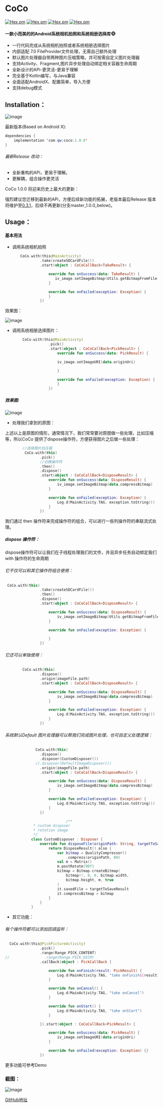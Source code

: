 # CoCo
 [![Hex.pm](https://img.shields.io/badge/download-1.0.0-green)](https://www.apache.org/licenses/LICENSE-2.0)
 [![Hex.pm](https://img.shields.io/badge/Api-4.0%2B-yellow)]()
 [![Hex.pm](https://img.shields.io/hexpm/l/plug.svg)]()
 [![Hex.pm](https://img.shields.io/badge/Jetpack-AndroidX-red)]()
#### 一款小而美的的Android系统相机拍照和系统相册选择库🐵
 - 一行代码完成从系统相机拍照或者系统相册选择图片
 - 内部适配 7.0 FileProvider文件处理，无需自己额外处理
 - 默认图片处理器自带两种图片压缩策略，并可按需自定义图片处理器
 - 支持Activity、Fragment,图片异步处理自动绑定相关容器生命周期
 - 全新设计的APi-更灵活-更易于理解
 - 完全基于Kotlin编写，与Java兼容
 - 全面适配AndroidX、配置简单，导入方便
 - 支持debug模式
## Installation：

 ![image](https://img-blog.csdnimg.cn/20191009181659912.png)

最新版本(Based on Android X):
```java
dependencies {
    implementation 'com.qw:coco:1.0.0'
}
```
###### 最新Release 改动：
- 全新重构的APi，更易于理解。
- 更解耦，组合操作更灵活

 CoCo 1.0.0  将迎来历史上最大的更新：

 强烈建议您迁移到最新的APi，方便后续新功能的拓展，老版本最后Release 版本将维护至[0.3.1](https://github.com/soulqw/CoCo/blob/developer/README_OLD.md)，后续不再更新(分支master_1.0.0_below)。

## Usage：
#### 基本用法

- 调用系统相机拍照
```kotlin
       CoCo.with(this@MainActivity)
                .take(createSDCardFile())
                .start(object : CoCoCallBack<TakeResult> {

                    override fun onSuccess(data: TakeResult) {
                       iv_image.setImageBitmap(Utils.getBitmapFromFile(data.savedFile!!.absolutePath))
                    }

                    override fun onFailed(exception: Exception) {
                    }
                })
```
效果图：

![image](https://cdn.nlark.com/yuque/0/2020/gif/1502571/1601093298091-b091b479-05d0-435e-a650-ba5e07850d72.gif)

- 调用系统相册选择图片：

```kotlin
        CoCo.with(this@MainActivity)
                    .pick()
                    .start(object : CoCoCallBack<PickResult> {
                        override fun onSuccess(data: PickResult) {

                        iv_image.setImageURI(data.originUri)

                        }

                        override fun onFailed(exception: Exception) {
                        }
                    })
```
##### 效果图:

![image](https://cdn.nlark.com/yuque/0/2020/gif/1502571/1601093668141-533ce509-9f4e-45fa-99c7-57a9a3d31335.gif)

- 处理我们拿到的原图：

上述以上是原图的情形，通常情况下，我们常常要对原图做一些处理，比如压缩等，所以CoCo 提供了dispose操作符，方便获得图片之后做一些处理：
```kotlin
        //选择图片后压缩
         CoCo.with(this)
                .pick()
                //切换操作符
                .then()
                .dispose()
                .start(object : CoCoCallBack<DisposeResult> {
                    override fun onSuccess(data: DisposeResult) {
                        iv_image.setImageBitmap(data.compressBitmap)
                    }

                    override fun onFailed(exception: Exception) {
                        Log.d(MainActivity.TAG, exception.toString())
                    }
                })

```
我们通过 then 操作符来完成操作符的组合，可以进行一些列操作符的串联流式处理。

##### dispose 操作符：

dispose操作符可以让我们在子线程处理我们的文件，并且异步任务自动绑定我们with 操作符的生命周期

###### 它不仅可以和其它操作符组合使用：
```kotlin
 CoCo.with(this)
                .take(createSDCardFile())
                .then()
                .dispose()
                .start(object : CoCoCallBack<DisposeResult> {

                    override fun onSuccess(data: DisposeResult) {
                        iv_image.setImageBitmap(Utils.getBitmapFromFile(data.savedFile!!.absolutePath))
                    }

                    override fun onFailed(exception: Exception) {

                    }
                })
```
###### 它还可以单独使用：
```kotlin
        CoCo.with(this)
                .dispose()
                .origin(imageFile.path)
                .start(object : CoCoCallBack<DisposeResult> {

                    override fun onSuccess(data: DisposeResult) {
                        iv_image.setImageBitmap(data.compressBitmap)
                    }

                    override fun onFailed(exception: Exception) {
                        Log.d(MainActivity.TAG, exception.toString())
                    }
                })
```
###### 系统默认Default 图片处理器可以帮我们完成图片处理，也可自定义处理逻辑：

```kotlin
              CoCo.with(this)
                .dispose()
                .disposer(CustomDisposer())
              //.disposer(DefaultImageDisposer())
                .origin(imageFile.path)
                .start(object : CoCoCallBack<DisposeResult> {

                    override fun onSuccess(data: DisposeResult) {
                        iv_image.setImageBitmap(data.compressBitmap)
                    }

                    override fun onFailed(exception: Exception) {
                        Log.d(MainActivity.TAG, exception.toString())
                    }
                })

                            /**
             * custom disposer
             * rotation image
             */
            class CustomDisposer : Disposer {
                override fun disposeFile(originPath: String, targetToSaveResult: File?): DisposeResult {
                    return DisposeResult().also {
                        var bitmap = QualityCompressor()
                            .compress(originPath, 80)
                        val m = Matrix()
                        m.postRotate(90f)
                        bitmap = Bitmap.createBitmap(
                            bitmap!!, 0, 0, bitmap.width,
                            bitmap.height, m, true
                        )
                        it.savedFile = targetToSaveResult
                        it.compressBitmap = bitmap
                    }
                }
            }

```
- 其它功能：
###### 每个操作符都可以添加回调监听：

```kotlin
  CoCo.with(this@PickPictureActivity)
                .pick()
                .range(Range.PICK_CONTENT)
//                .range(Range.PICK_DICM)
                .callBack(object : PickCallBack {

                    override fun onFinish(result: PickResult) {
                        Log.d(MainActivity.TAG, "take onFinish${result}")
                    }

                    override fun onCancel() {
                        Log.d(MainActivity.TAG, "take onCancel")
                    }

                    override fun onStart() {
                        Log.d(MainActivity.TAG, "take onStart")
                    }

                }).start(object : CoCoCallBack<PickResult> {

                    override fun onSuccess(data: PickResult) {
                        iv_image.setImageURI(data.originUri)
                    }

                    override fun onFailed(exception: Exception) {}
                })
```
更多功能可参考Demo



### 截图：
![image](https://cdn.nlark.com/yuque/0/2020/png/1502571/1601094243032-2d14deb1-e487-4d6e-906e-fafe6845c654.png)

[GitHub地址](https://github.com/soulqw/SoulPhotoTaker/)
